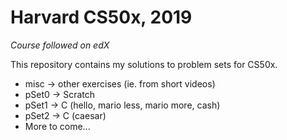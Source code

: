 # Harvard CS50x, 2019

<p><em>Course followed on edX</em></p>
<p>This repository contains my solutions to problem sets for CS50x.</p>
<ul>
    <li>misc → other exercises (ie. from short videos)</li>
    <li>pSet0 → Scratch</li>
    <li>pSet1 → C (hello, mario less, mario more, cash)</li>
    <li>pSet2 → C (caesar)</li>
    <li>More to come...</li>
</ul>
